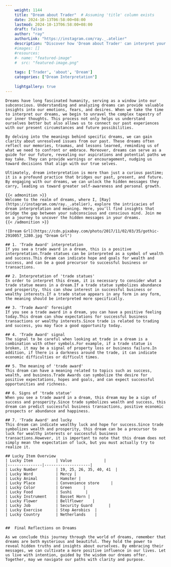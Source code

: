 ```yaml
---
    weight: 1144
    title: "Dream about Trader"  # Assuming 'title' column exists
    date: 2024-10-13T06:58:00+08:00
    lastmod: 2024-10-13T06:58:00+08:00
    draft: false
    author: "ray"
    authorLink: "https://instagram.com/ray._.atelier"
    description: "Discover how 'Dream about Trader' can interpret your future and uncover its significant meanings in your life."
    #images: []
    #resources:
    #- name: "featured-image"
    #  src: "featured-image.png"
    
    tags: ['Trader', 'about', 'Dream']
    categories: ["Dream Interpretation"]
    
    lightgallery: true
---
```

    
    Dreams have long fascinated humanity, serving as a window into our subconscious. Understanding and analyzing dreams can provide valuable insights into our emotions, fears, and desires. When we take the time to interpret our dreams, we begin to unravel the complex tapestry of our inner thoughts. This process not only helps us understand ourselves better but also allows us to connect our past experiences with our present circumstances and future possibilities.
    
    By delving into the meanings behind specific dreams, we can gain clarity about unresolved issues from our past. These dreams often reflect our memories, traumas, and lessons learned, reminding us of what we need to confront or embrace. Moreover, dreams can serve as a guide for our future, revealing our aspirations and potential paths we may take. They can provide warnings or encouragement, nudging us toward decisions that align with our true selves.
    
    Ultimately, dream interpretation is more than just a curious pastime; it is a profound practice that bridges our past, present, and future. By engaging with our dreams, we can unlock the hidden messages they carry, leading us toward greater self-awareness and personal growth.
    
    {{< admonition >}}
    Welcome to the realm of dreams, where I, [Ray](https://instagram.com/ray._.atelier), explore the intricacies of dream interpretation and meaning. Here, you’ll find insights that bridge the gap between your subconscious and conscious mind. Join me on a journey to uncover the hidden messages in your dreams.
    {{< /admonition >}}
    
    ![Dream Grl](https://cdn.pixabay.com/photo/2017/11/02/03/35/gothic-2910057_1280.jpg "Dream Grl")
    
    ## 1. 'Trade Award' interpretation
    If you see a trade award in a dream, this is a positive interpretation.Trade statues can be interpreted as a symbol of wealth and success.This dream can indicate hope and goals for wealth and success, and can be a good precursor to successful business or transactions.
    
    ## 2. Interpretation of 'trade statues'
    In order to interpret this dream, it is necessary to consider what a trade statue means in a dream.If a trade statue symbolizes abundance and prosperity, this can show interest in successful business or wealthy interests.If a trade statue appears in any form in any form, the meaning should be interpreted more specifically.
    
    ## 3. 'Trade Award' foresight
    If you see a trade award in a dream, you can have a positive feeling today.This dream can show expectations for successful business transactions or wealthy interests.Since trade is related to trading and success, you may face a good opportunity today.
    
    ## 4. 'Trade Award' signal
    The signal to be careful when looking at trade in a dream is a combination with other symbols.For example, if a trade statue is broken, it may be a signal of property loss or business failure.In addition, if there is a darkness around the trade, it can indicate economic difficulties or difficult times.
    
    ## 5. The meaning of 'trade award'
    This dream can have a meaning related to topics such as success, wealth, and business.Trade Awards can symbolize the desire for positive expectations, hopes and goals, and can expect successful opportunities and richness.
    
    ## 6. Signs of 'trade statue'
    When you see a trade award in a dream, this dream may be a sign of success and prosperity.Since trade symbolizes wealth and success, this dream can predict successful business transactions, positive economic prospects or abundance and happiness.
    
    ## 7. 'Trade Award' and lucky
    This dream can indicate wealthy luck and hope for success.Since trade symbolizes wealth and prosperity, this dream can be a precursor to luck for wealthy interests or successful business transactions.However, it is important to note that this dream does not simply mean the expectation of luck, but you must actually try to realize it.
    
    ## Lucky Item Overview
    | Lucky Item          | Value              |
    |---------------|--------------------|
    | Lucky Number        | 19, 25, 26, 35, 40, 41  |
    | Lucky Word          | Mercy |
    | Lucky Animal        | Hamster |
    | Lucky Place         | Convenience store     |
    | Lucky Color         | Green     |
    | Lucky Food          | Sushi      |
    | Lucky Instrument    | Basset Horn |
    | Lucky Flower        | Bellflower    |
    | Lucky Job           | Security Guard       |
    | Lucky Exercise      | Step Aerobics  |
    | Lucky Country       | Netherlands    |
    
    
    ##  Final Reflections on Dreams
    
    As we conclude this journey through the world of dreams, remember that dreams are both mysterious and beautiful. They hold the power to reveal hidden truths and insights about ourselves. By embracing their messages, we can cultivate a more positive influence in our lives. Let us live with intention, guided by the wisdom our dreams offer. Together, may we navigate our paths with clarity and purpose.
    